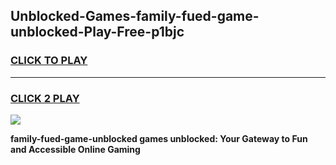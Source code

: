 
## Unblocked-Games-family-fued-game-unblocked-Play-Free-p1bjc
<h3>
<a href="https://premium76.site?title=family-fued-game-unblocked&ref=17A">CLICK TO PLAY</a></h3>
<hr>

<h3>
<a href="https://premium76.site?title=family-fued-game-unblocked&ref=17A">CLICK 2 PLAY</a>
  
</h3>

<a href="https://premium76.site?title=family-fued-game-unblocked&ref=17A"><img src="https://clearcache.store/games.png"></a>


**family-fued-game-unblocked games unblocked: Your Gateway to Fun and Accessible Online Gaming**

